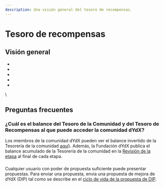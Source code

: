 ```yaml
---
description: Una visión general del tesoro de recompensas.
---
```


# Tesoro de recompensas

## Visión general



*
*
*
*
*

\


## Preguntas frecuentes

### ¿Cuál es el balance del Tesoro de la Comunidad y del Tesoro de Recompensas al que puede acceder la comunidad dYdX?

Los miembros de la comunidad dYdX pueden ver el balance invertido de la Tesorería de la comunidad [aquí](https://dydx.shippooor.xyz/)\\. Además, la Fundación dYdX publica el balance acumulado de la Tesorería de la comunidad en la [Revisión de la etapa](https://dydx.foundation/blog) al final de cada etapa.

###

Cualquier usuario con poder de propuesta suficiente puede presentar propuestas. Para enviar una propuesta, envía una propuesta de mejora de dYdX (DIP) tal como se describe en el [ciclo de vida de la propuesta de DIP](../voting-and-governance/dip-proposal-lifecycle.md).

